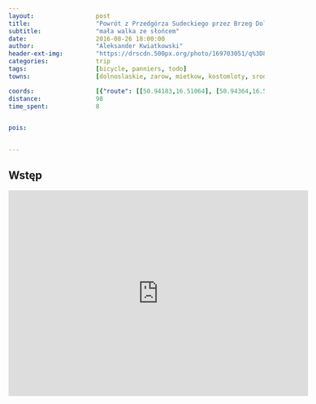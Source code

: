 ```yaml
---
layout:                 post
title:                  "Powrót z Przedgórza Sudeckiego przez Brzeg Dolny do Żmigrodu"
subtitle:               "mała walka ze słońcem"
date:                   2016-08-26 18:00:00
author:                 "Aleksander Kwiatkowski"
header-ext-img:         "https://drscdn.500px.org/photo/169703051/q%3D80_m%3D2000/4233fcf477e4c38a3b75c9c4419f8348"
categories:             trip
tags:                   [bicycle, panniers, todo]
towns:                  [dolnoslaskie, zarow, mietkow, kostomloty, sroda_slaska, miekinia, brzeg_dolny, oborniki_slaskie, wolow, prusice, zmigrod]

coords:                 [{"route": [[50.94183,16.51064], [50.94364,16.51763], [50.94870,16.52265], [50.93599,16.54209], [50.93034,16.56759], [50.93007,16.57492], [50.93948,16.58076], [50.94762,16.58102], [50.94640,16.59025], [50.94832,16.59188], [50.94648,16.59020], [50.94837,16.57956], [50.96297,16.57501], [50.96940,16.57471], [50.97986,16.58668], [50.98829,16.58389], [50.99097,16.57754], [50.99345,16.57728], [51.00812,16.57402], [51.00828,16.60235], [51.01325,16.62895], [51.02032,16.63114], [51.02213,16.62539], [51.03897,16.61509], [51.04890,16.61265], [51.05171,16.60999], [51.06500,16.61145], [51.07361,16.60248], [51.07398,16.59655], [51.08186,16.57694], [51.09245,16.57316], [51.10425,16.56600], [51.11474,16.56441], [51.12723,16.56578], [51.13803,16.57261], [51.14770,16.58355], [51.16016,16.59016], [51.16474,16.59552], [51.17028,16.59934], [51.18193,16.60951], [51.18941,16.62226], [51.19976,16.63445], [51.20022,16.63655], [51.20933,16.63852], [51.21632,16.65646], [51.22132,16.65908], [51.22686,16.67517], [51.22417,16.69453], [51.23390,16.69964], [51.23788,16.71822], [51.25886,16.70015], [51.25633,16.71037], [51.26544,16.70848], [51.27422,16.70938], [51.27003,16.72182], [51.27019,16.72938], [51.27744,16.73320], [51.28689,16.73208], [51.29523,16.74178], [51.30645,16.75251], [51.32228,16.76937], [51.34021,16.77444], [51.34976,16.78521], [51.36270,16.79628], [51.36619,16.80319], [51.36956,16.80379], [51.37093,16.81632], [51.37762,16.83860], [51.38853,16.84585], [51.39763,16.83834], [51.40537,16.83465], [51.41120,16.83761], [51.41201,16.83134], [51.41886,16.82851], [51.42306,16.83117], [51.42932,16.85186], [51.44254,16.86224], [51.45340,16.87160], [51.46035,16.88379], [51.46698,16.89846], [51.46682,16.90353], [51.47428,16.90795]], "type": "bicycle"}]
distance:               98
time_spent:             8


pois:


---
```


Wstęp
-----

<iframe height='405' width='590' frameborder='0' allowtransparency='true' scrolling='no' src='https://www.strava.com/activities/689915384/embed/d6cdcfcbdd79de4734db104e7d365aeee34f1a45'></iframe>
